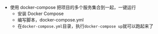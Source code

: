 - 使用 docker-compose 把项目的多个服务集合到一起，一键运行
	- 安装 Docker Compose
	- 编写脚本，docker-compose.yml
	- 在`docker-compose.yml`目录，执行`docker-compose up`就可以跑起来了

